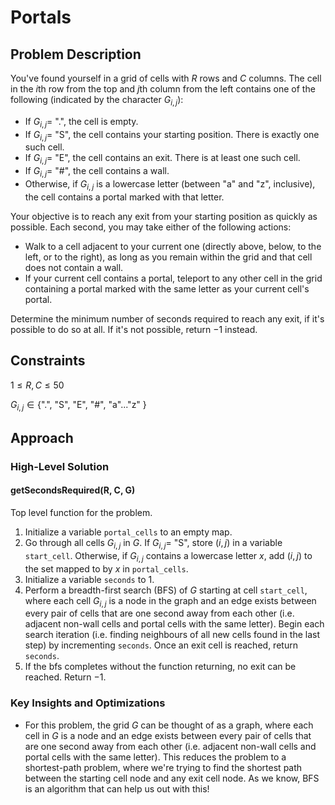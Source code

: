 # Portals

## Problem Description

You've found yourself in a grid of cells with $R$ rows and $C$ columns. The cell in the $i\text{th}$ row from the top and $j\text{th}$ column from the left contains one of the following (indicated by the character $G_{i,j}$):
- If $G_{i,j} =$ ".", the cell is empty.
- If $G_{i,j} =$ "S", the cell contains your starting position. There is exactly one such cell.
- If $G_{i,j} =$ "E", the cell contains an exit. There is at least one such cell.
- If $G_{i,j} =$ "#", the cell contains a wall.
- Otherwise, if $G_{i,j}$ is a lowercase letter (between "a" and "z", inclusive), the cell contains a portal marked with that letter.

Your objective is to reach any exit from your starting position as quickly as possible. Each second, you may take either of the following actions:
- Walk to a cell adjacent to your current one (directly above, below, to the left, or to the right), as long as you remain within the grid and that cell does not contain a wall.
- If your current cell contains a portal, teleport to any other cell in the grid containing a portal marked with the same letter as your current cell's portal.

Determine the minimum number of seconds required to reach any exit, if it's possible to do so at all. If it's not possible, return $-1$ instead.

## Constraints

$1 \leq R,C \leq 50$

$G_{i,j} \in \{$".", "S", "E", "\#", "a"..."z" $\}$

## Approach

### High-Level Solution

#### getSecondsRequired(R, C, G)

Top level function for the problem.

1. Initialize a variable ```portal_cells``` to an empty map.
2. Go through all cells $G_{i,j}$ in $G$. If $G_{i,j}=$ "S", store $(i,j)$ in a variable ```start_cell```. Otherwise, if $G_{i,j}$ contains a lowercase letter $x$, add $(i,j)$ to the set mapped to by $x$ in ```portal_cells```.
3. Initialize a variable ```seconds``` to 1.
4. Perform a breadth-first search (BFS) of $G$ starting at cell ```start_cell```, where each cell $G_{i,j}$ is a node in the graph and an edge exists between every pair of cells that are one second away from each other (i.e. adjacent non-wall cells and portal cells with the same letter). Begin each search iteration (i.e. finding neighbours of all new cells found in the last step) by incrementing ```seconds```. Once an exit cell is reached, return ```seconds```.
5. If the bfs completes without the function returning, no exit can be reached. Return $-1$.

### Key Insights and Optimizations

- For this problem, the grid $G$ can be thought of as a graph, where each cell in $G$ is a node and an edge exists between every pair of cells that are one second away from each other (i.e. adjacent non-wall cells and portal cells with the same letter). This reduces the problem to a shortest-path problem, where we're trying to find the shortest path between the starting cell node and any exit cell node. As we know, BFS is an algorithm that can help us out with this!